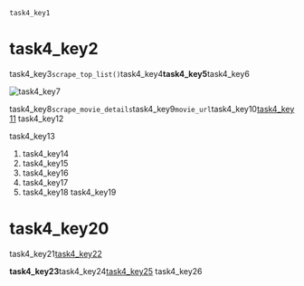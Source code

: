 ```ngMeta
task4_key1
```
# task4_key2
task4_key3`scrape_top_list()`task4_key4**task4_key5**task4_key6

![task4_key7](https://merakidebug.s3.ap-south-1.amazonaws.com/course_images/web-scraping/images/anand_imdb.png)

task4_key8`scrape_movie_details`task4_key9`movie_url`task4_key10[task4_key11](https://www.imdb.com/title/tt0066763/)
task4_key12

task4_key13

1. task4_key14
2. task4_key15
3. task4_key16
4. task4_key17
5. task4_key18
task4_key19

# task4_key20
task4_key21[task4_key22](https://youtu.be/hpUASoRqA_Q)


**task4_key23**task4_key24[task4_key25](mailto:&#x76;&#105;&#x73;&#104;&#x61;&#108;&#49;&#x38;&#64;&#110;&#97;&#x76;&#x67;&#x75;&#x72;&#x75;&#x6b;&#x75;&#x6c;&#46;&#111;&#114;&#x67;)
task4_key26
